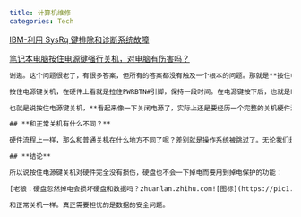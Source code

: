 ```yaml
title: 计算机维修
categories: Tech
```

[IBM-利用 SysRq 键排除和诊断系统故障](https://www.ibm.com/developerworks/cn/linux/l-cn-sysrq/index.htm)

[笔记本电脑按住电源键强行关机，对电脑有伤害吗？](https://www.zhihu.com/question/20771900/answer/569351799)

```txt
谢邀。这个问题很老了，有很多答案，但所有的答案都没有触及一个根本的问题。那就是**按住电源键强制关机和拔电源关机并不一样**，这点对笔记本和台式机都是如此。

按住电源键关机，在硬件上看就是拉住PWRBTN#引脚，保持一段时间。在电源键按下后，也就是PWRBTN#被置高后，硬件会开启一个时钟Timer，超过5秒还没有抬起，也就是PWRBTN#没有被置低，会触发关机动作。这个关机动作并不是切断电源了事，而是遵循普通的关机**硬件**流程。大家要知道，实际上CPU和主板上有很多power rail，关机并不是简简单单切断电源就好了，有复杂的关闭各个power rail的时序，要按照一定的顺序来，大家可以看看芯片手册了解一下，这里不再详述。这时进入的ACPI模式是G2，不是拔电源的G3，主板还有部分区域是有电的。

也就是说按住电源键关机，**看起来像一下关闭电源了，实际上还是要经历一个完整的关机硬件流程，和普通的正常关机在硬件流程上没有什么不同。和拔电源也有本质的不同。**

## **和正常关机有什么不同？**

硬件流程上一样，那么和普通关机在什么地方不同了呢？差别就是操作系统被跳过了。无论我们是鼠标点选关机，还是按了一下电源键关机（详见 [老狼：按下电源键后发生了什么？电脑是如何关机的？](https://zhuanlan.zhihu.com/p/27257961)），操作系统也就是Windows或者Linux都会受到通知，尝试安全关机。操作系统和固件在ACPI规范下共同工作，不同分工，一步步安全关闭计算机。包括保存文件等等操作。跳过这些动作轻则未保存文件丢失，重则操作系统文件损坏而不能启动。

## **结论**

所以说按住电源键关机对硬件完全没有损伤，硬盘也不会一下掉电而要用到掉电保护的功能：

[老狼：硬盘忽然掉电会损坏硬盘和数据吗？zhuanlan.zhihu.com![图标](https://pic1.zhimg.com/v2-78cc3d5138abf240a53cbc8465097527_180x120.jpg)](https://zhuanlan.zhihu.com/p/32907254)

和正常关机一样。真正需要担忧的是数据的安全问题。
```

